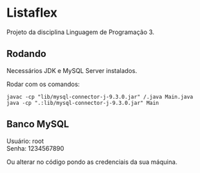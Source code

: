# Listaflex

Projeto da disciplina Linguagem de Programação 3.

## Rodando

Necessários JDK e MySQL Server instalados.

Rodar com os comandos:

````
javac -cp "lib/mysql-connector-j-9.3.0.jar" /.java Main.java 
java -cp ".:lib/mysql-connector-j-9.3.0.jar" Main
````

## Banco MySQL

Usuário: root <br>
Senha: 1234567890

Ou alterar no código pondo as credenciais da sua máquina.